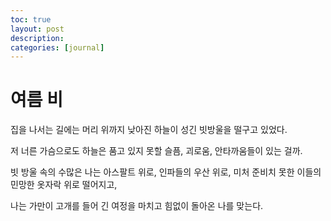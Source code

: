 ```yaml
---
toc: true
layout: post
description:
categories: [journal]
---
```

# 여름 비

집을 나서는 길에는
머리 위까지 낮아진 하늘이
성긴 빗방울을 떨구고 있었다.

저 너른 가슴으로도 하늘은
품고 있지 못할
슬픔, 괴로움, 안타까움들이 있는 걸까.

빗 방울 속의 수많은 나는
아스팔트 위로,
인파들의 우산 위로,
미처 준비치 못한 이들의
민망한 옷자락 위로 떨어지고,

나는 가만이 고개를 들어
긴 여정을 마치고 힘없이 돌아온
나를 맞는다.
